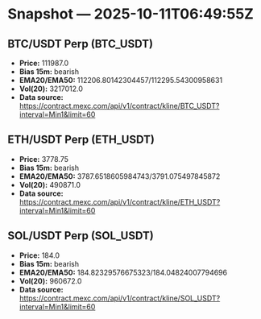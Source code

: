 # Snapshot — 2025-10-11T06:49:55Z

## BTC/USDT Perp (BTC_USDT)
- **Price:** 111987.0
- **Bias 15m:** bearish
- **EMA20/EMA50:** 112206.80142304457/112295.54300958631
- **Vol(20):** 3217012.0
- **Data source:** https://contract.mexc.com/api/v1/contract/kline/BTC_USDT?interval=Min1&limit=60

## ETH/USDT Perp (ETH_USDT)
- **Price:** 3778.75
- **Bias 15m:** bearish
- **EMA20/EMA50:** 3787.6518605984743/3791.075497845872
- **Vol(20):** 490871.0
- **Data source:** https://contract.mexc.com/api/v1/contract/kline/ETH_USDT?interval=Min1&limit=60

## SOL/USDT Perp (SOL_USDT)
- **Price:** 184.0
- **Bias 15m:** bearish
- **EMA20/EMA50:** 184.82329576675323/184.04824007794696
- **Vol(20):** 960672.0
- **Data source:** https://contract.mexc.com/api/v1/contract/kline/SOL_USDT?interval=Min1&limit=60
